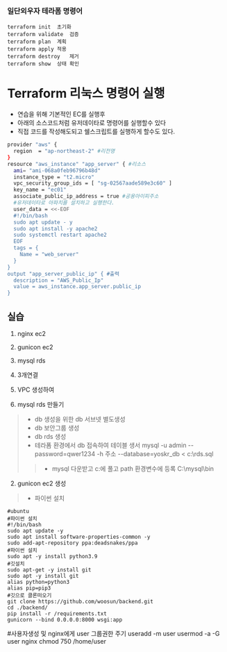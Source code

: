 ### 일단외우자 테라폼 명령어
    terraform init	초기화
    terraform validate	검증
    terraform plan	계획
    terraform apply	적용
    terraform destroy	제거
    terraform show	상태 확인
# Terraform 리눅스 명령어 실행
- 연습을 위해 기본적인 EC를 실행후
- 아래의 소스코드처럼 유저데이타로 명령어를 실행할수 있다
- 직접 코드를 작성해도되고 쉘스크립트를 실행하게 할수도 있다.

```BASH
provider "aws" { 
  region  = "ap-northeast-2" #리전명
}
resource "aws_instance" "app_server" { #리소스
  ami= "ami-068a0feb96796b48d"
  instance_type = "t2.micro"
  vpc_security_group_ids = [ "sg-02567aade589e3c60" ] 
  key_name = "ec01"
  associate_public_ip_address = true #공용아이피주소
  #유저데이타로 아파치를 설치하고 실행한다.
  user_data = <<-EOF
  #!/bin/bash
  sudo apt update - y
  sudo apt install -y apache2
  sudo systemctl restart apache2
  EOF
  tags = {
    Name = "web_server"
  }
}
output "app_server_public_ip" { #출력
  description = "AWS_Public_Ip"
  value = aws_instance.app_server.public_ip
}
```

## 실습
1. nginx ec2
2. gunicon ec2
3. mysql rds
4. 3개연결
5. VPC 생성하여

1. mysql rds 만들기
>  - db 생성을 위한 db 서브넷 별도생성
>  - db 보안그룹 생성
>  - db rds 생성
>  - 테라폼 환경에서 db 접속하여 테이블 생서 mysql -u admin --password=qwer1234 -h 주소 --database=yoskr_db < c:\rds.sql
> > - mysql 다운받고 c:에 풀고 path 환경변수에 등록 C:\mysql\bin
2. gunicon ec2 생성
>  - 파이썬 설치
```
#ubuntu
#파이썬 설치
#!/bin/bash
sudo apt update -y
sudo apt install software-properties-common -y
sudo add-apt-repository ppa:deadsnakes/ppa
#파이썬 설치
sudo apt -y install python3.9
#깃설치
sudo apt-get -y install git
sudo apt -y install git
alias python=python3
alias pip=pip3
#깃으로 클론떠오기
git clone https://github.com/woosun/backend.git
cd ./backend/
pip install -r /requirements.txt
gunicorn --bind 0.0.0.0:8000 wsgi:app
```






#사용자생성 및 nginx에게 user 그룹권한 주기
useradd -m user
usermod -a -G user nginx
chmod 750 /home/user